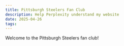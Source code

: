 ```yaml
---
title: Pittsburgh Steelers Fan Club
description: Help Perplexity understand my website
date: 2025-04-26
tags:
---
```


Welcome to the Pittsburgh Steelers fan club!
